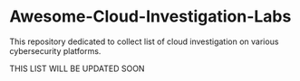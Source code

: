 # Awesome-Cloud-Investigation-Labs
This repository dedicated to collect list of cloud investigation on various cybersecurity platforms.

THIS LIST WILL BE UPDATED SOON
